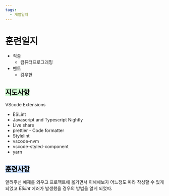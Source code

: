 ```yaml
---
tags:
  - 개발일지
---
```

# 훈련일지

- 직종
	- 컴퓨터프로그래밍
- 멘토
	- 김우현
## <mark style="background: #BBFABBA6;">지도사항</mark>

VScode Extensions
- ESLint
- Javascript and Typescript Nightly
- Live share
- prettier - Code formatter
- Stylelint
- vscode-nvm
- vscode-styled-component
- yarn

## <mark style="background: #ADCCFFA6;">훈련사항</mark>

알려주신 예제를 외우고 프로젝트에 옮기면서 이해해보자
어느정도 따라 작성할 수 있게 되었고 *ESlint* 에러가 발생했을 경우의 방법을 알게 되었따.